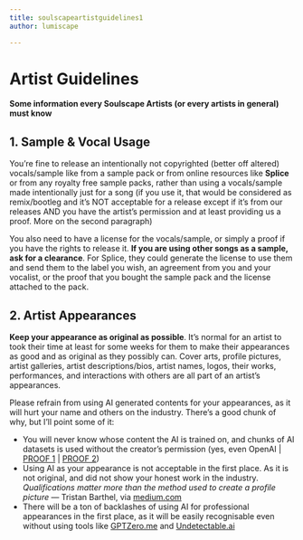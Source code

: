 ```yaml
---
title: soulscapeartistguidelines1
author: lumiscape

---
```


<h1 id="artist-guidelines">Artist Guidelines</h1>
<p><strong>Some information every Soulscape Artists (or every artists in general) must know</strong></p>
<h2 id="sample--vocal-usage">1. Sample &amp; Vocal Usage</h2>
<p>You’re fine to release an intentionally not copyrighted (better off altered) vocals/sample like from a sample pack or from online resources like <strong>Splice</strong> or from any royalty free sample packs, rather than using a vocals/sample made intentionally just for a song (if you use it, that would be considered as remix/bootleg and it’s NOT acceptable for a release except if it’s from our releases AND you have the artist’s permission and at least providing us a proof. More on the second paragraph)</p>
<p>You also need to have a license for the vocals/sample, or simply a proof if you have the rights to release it. <strong>If you are using other songs as a sample, ask for a clearance</strong>. For Splice, they could generate the license to use them and send them to the label you wish, an agreement from you and your vocalist, or the proof that you bought the sample pack and the license attached to the pack.</p>
<h2 id="artist-appearances">2. Artist Appearances</h2>
<p><strong>Keep your appearance as original as possible</strong>. It’s normal for an artist to took their time at least for some weeks for them to make their appearances as good and as original as they possibly can. Cover arts, profile pictures, artist galleries, artist descriptions/bios, artist names, logos, their works, performances, and interactions with others are all part of an artist’s appearances.</p>
<p>Please refrain from using AI generated contents for your appearances, as it will hurt your name and others on the industry. There’s a good chunk of why, but I’ll point some of it:</p>
<ul>
<li>You will never know whose content the AI is trained on, and chunks of AI datasets is used without the creator’s permission (yes, even OpenAI | <a href="https://www.zdnet.com/article/openai-sued-for-stealing-data-from-the-public-to-train-chatgpt/">PROOF 1</a> | <a href="https://www.businessinsider.com/openai-chatgpt-generative-ai-stole-personal-data-lawsuit-children-medical-2023-6">PROOF 2</a>)</li>
<li>Using AI as your appearance is not acceptable in the first place. As it is not original, and did not show your honest work in the industry. <em>Qualifications matter more than the method used to create a profile picture</em> — Tristan Barthel, via <a href="https://medium.com/@fareedkhandev/ai-profile-pictures-the-secret-to-nailing-your-job-hunt-13fd92949c16">medium.com</a></li>
<li>There will be a ton of backlashes of using AI for professional appearances in the first place, as it will be easily recognisable even without using tools like <a href="https://gptzero.me">GPTZero.me</a> and <a href="https://undetectable.ai?_by=lumiscape">Undetectable.ai</a></li>
</ul>

